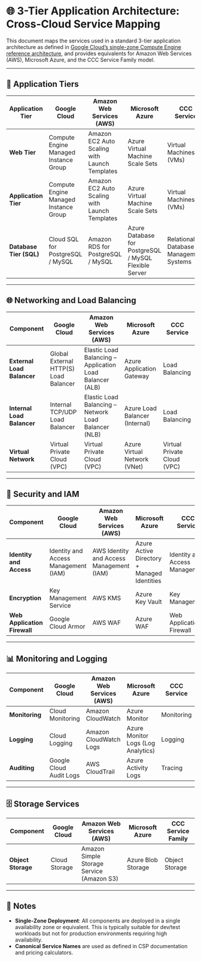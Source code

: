 # 🌐 3-Tier Application Architecture: Cross-Cloud Service Mapping

This document maps the services used in a standard 3-tier application architecture as defined in [Google Cloud’s single-zone Compute Engine reference architecture](https://cloud.google.com/architecture/single-zone-deployment-compute-engine), and provides equivalents for Amazon Web Services (AWS), Microsoft Azure, and the CCC Service Family model.

---

## 🧱 Application Tiers

| **Application Tier**    | **Google Cloud**                      | **Amazon Web Services (AWS)**                 | **Microsoft Azure**                                   | **CCC Service**                        |
| ----------------------- | ------------------------------------- | --------------------------------------------- | ----------------------------------------------------- | -------------------------------------- |
| **Web Tier**            | Compute Engine Managed Instance Group | Amazon EC2 Auto Scaling with Launch Templates | Azure Virtual Machine Scale Sets                      | Virtual Machines (VMs)                 |
| **Application Tier**    | Compute Engine Managed Instance Group | Amazon EC2 Auto Scaling with Launch Templates | Azure Virtual Machine Scale Sets                      | Virtual Machines (VMs)                 |
| **Database Tier (SQL)** | Cloud SQL for PostgreSQL / MySQL      | Amazon RDS for PostgreSQL / MySQL             | Azure Database for PostgreSQL / MySQL Flexible Server | Relational Database Management Systems |

---

## 🌐 Networking and Load Balancing

| **Component**              | **Google Cloud**                      | **Amazon Web Services (AWS)**                            | **Microsoft Azure**            | **CCC Service**             |
| -------------------------- | ------------------------------------- | -------------------------------------------------------- | ------------------------------ | --------------------------- |
| **External Load Balancer** | Global External HTTP(S) Load Balancer | Elastic Load Balancing – Application Load Balancer (ALB) | Azure Application Gateway      | Load Balancing              |
| **Internal Load Balancer** | Internal TCP/UDP Load Balancer        | Elastic Load Balancing – Network Load Balancer (NLB)     | Azure Load Balancer (Internal) | Load Balancing              |
| **Virtual Network**        | Virtual Private Cloud (VPC)           | Virtual Private Cloud (VPC)                              | Azure Virtual Network (VNet)   | Virtual Private Cloud (VPC) |

---

## 🔐 Security and IAM

| **Component**                | **Google Cloud**                     | **Amazon Web Services (AWS)**            | **Microsoft Azure**                         | **CCC Service**                |
| ---------------------------- | ------------------------------------ | ---------------------------------------- | ------------------------------------------- | ------------------------------ |
| **Identity and Access**      | Identity and Access Management (IAM) | AWS Identity and Access Management (IAM) | Azure Active Directory + Managed Identities | Identity and Access Management |
| **Encryption**               | Key Management Service               | AWS KMS                                  | Azure Key Vault                             | Key Management                 |
| **Web Application Firewall** | Google Cloud Armor                   | AWS WAF                                  | Azure WAF                                   | Web Application Firewall       |

---

## 📊 Monitoring and Logging

| **Component**     | **Google Cloud**        | **Amazon Web Services (AWS)** | **Microsoft Azure**                | **CCC Service**         |
| ----------------- | ----------------------- | ----------------------------- | ---------------------------------- | ----------------------- |
| **Monitoring**    | Cloud Monitoring        | Amazon CloudWatch             | Azure Monitor                      | Monitoring              |
| **Logging**       | Cloud Logging           | Amazon CloudWatch Logs        | Azure Monitor Logs (Log Analytics) | Logging                 |
| **Auditing**      | Google Cloud Audit Logs | AWS CloudTrail                | Azure Activity Logs                | Tracing                 |

---

## 🗄️ Storage Services

| **Component**      | **Google Cloud** | **Amazon Web Services (AWS)**             | **Microsoft Azure** | **CCC Service Family** |
| ------------------ | ---------------- | ----------------------------------------- | ------------------- | ---------------------- |
| **Object Storage** | Cloud Storage    | Amazon Simple Storage Service (Amazon S3) | Azure Blob Storage  | Object Storage         |

---

## 📝 Notes

- **Single-Zone Deployment**: All components are deployed in a single availability zone or equivalent. This is typically suitable for dev/test workloads but not for production environments requiring high availability.
- **Canonical Service Names** are used as defined in CSP documentation and pricing calculators.
